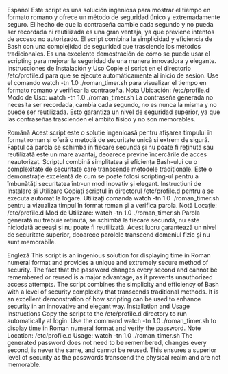 Español
Este script es una solución ingeniosa para mostrar el tiempo en formato romano y ofrece un método de seguridad único y extremadamente seguro. El hecho de que la contraseña cambie cada segundo y no pueda ser recordada ni reutilizada es una gran ventaja, ya que previene intentos de acceso no autorizado. El script combina la simplicidad y eficiencia de Bash con una complejidad de seguridad que trasciende los métodos tradicionales. Es una excelente demostración de cómo se puede usar el scripting para mejorar la seguridad de una manera innovadora y elegante.
Instrucciones de Instalación y Uso
Copie el script en el directorio /etc/profile.d para que se ejecute automáticamente al inicio de sesión.
Use el comando watch -tn 1.0 ./roman_timer.sh para visualizar el tiempo en formato romano y verificar la contraseña.
Nota
Ubicación: /etc/profile.d
Modo de Uso: watch -tn 1.0 ./roman_timer.sh
La contraseña generada no necesita ser recordada, cambia cada segundo, no es nunca la misma y no puede ser reutilizada. Esto garantiza un nivel de seguridad superior, ya que las contraseñas trascienden el ámbito físico y no son memorables.

Română
Acest script este o soluție ingenioasă pentru afișarea timpului în format roman și oferă o metodă de securitate unică și extrem de sigură. Faptul că parola se schimbă în fiecare secundă și nu poate fi reținută sau reutilizată este un mare avantaj, deoarece previne încercările de acces neautorizat. Scriptul combină simplitatea și eficiența Bash-ului cu o complexitate de securitate care transcende metodele tradiționale. Este o demonstrație excelentă de cum se poate folosi scripting-ul pentru a îmbunătăți securitatea într-un mod inovativ și elegant.
Instrucțiuni de Instalare și Utilizare
Copiați scriptul în directorul /etc/profile.d pentru a se executa automat la logare.
Utilizați comanda watch -tn 1.0 ./roman_timer.sh pentru a vizualiza timpul în format roman și a verifica parola.
Notă
Locație: /etc/profile.d
Mod de Utilizare: watch -tn 1.0 ./roman_timer.sh
Parola generată nu trebuie reținută, se schimbă la fiecare secundă, nu este niciodată aceeași și nu poate fi reutilizată. Acest lucru garantează un nivel de securitate superior, deoarece parolele transcend domeniul fizic și nu sunt memorabile.

Engleză
This script is an ingenious solution for displaying time in Roman numeral format and provides a unique and extremely secure method of security. The fact that the password changes every second and cannot be remembered or reused is a major advantage, as it prevents unauthorized access attempts. The script combines the simplicity and efficiency of Bash with a level of security complexity that transcends traditional methods. It is an excellent demonstration of how scripting can be used to enhance security in an innovative and elegant way.
Installation and Usage Instructions
Copy the script to the /etc/profile.d directory to run automatically at login.
Use the command watch -tn 1.0 ./roman_timer.sh to display time in Roman numeral format and verify the password.
Note
Location: /etc/profile.d
Usage: watch -tn 1.0 ./roman_timer.sh
The generated password does not need to be remembered, changes every second, is never the same, and cannot be reused. This ensures a superior level of security as the passwords transcend the physical realm and are not memorable.
